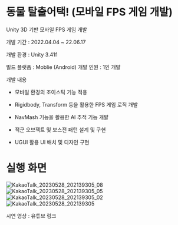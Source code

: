 # 동물 탈출어택! (모바일 FPS 게임 개발)

Unity 3D 기반 모바일 FPS 게임 개발

개발 기간 : 2022.04.04 ~ 22.06.17

개발 환경 : Unity 3.41f

빌드 플랫폼 : Moblie (Android)
개발 인원 : 1인 개발

개발 내용

- 모바일 환경의 조이스틱 기능 적용

- Rigidbody, Transform 등을 활용한 FPS 게임 로직 개발

- NavMash 기능을 활용한 AI 추적 기능 개발

- 적군 오브젝트 및 보스전 패턴 설계 및 구현

- UGUI 활용 UI 배치 및 디자인 구현

# 실행 화면

![KakaoTalk_20230528_202139305_08](https://github.com/jush4049/Moblie_FPS_Game/assets/96518656/7f18724a-b67f-494d-9e22-4acb52b11b4d)
![KakaoTalk_20230528_202139305_05](https://github.com/jush4049/Moblie_FPS_Game/assets/96518656/35ecbd03-b438-4c89-9dbc-0198082d7cae)
![KakaoTalk_20230528_202139305_02](https://github.com/jush4049/Moblie_FPS_Game/assets/96518656/17afd77f-26d7-4edc-8c55-1af0847ecc46)
![KakaoTalk_20230528_202139305](https://github.com/jush4049/Moblie_FPS_Game/assets/96518656/872ee4d5-18fe-47c2-b8ab-2304aa6fa7b2)

시연 영상  : 유튜브 링크
